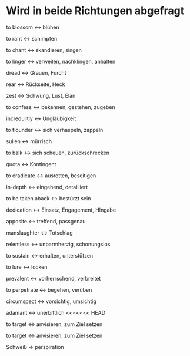 # Wird in beide Richtungen abgefragt


 to blossom <-> blühen

 to rant <-> schimpfen

 to chant <-> skandieren, singen

<!--SR:!2024-09-14,1,230-->
 to linger <-> verweilen, nachklingen, anhalten

<!--SR:!2024-09-14,1,230-->
 dread <-> Grauen, Furcht

 rear <-> Rückseite, Heck

<!--SR:!2024-09-14,1,230-->
 zest <-> Schwung, Lust, Elan

<!--SR:!2024-09-14,1,230-->
 to confess <-> bekennen, gestehen, zugeben

 incredulitiy <-> Ungläubigkeit

<!--SR:!2024-09-14,1,230-->
 to flounder <-> sich verhaspeln, zappeln

<!--SR:!2024-09-14,1,230-->
 sullen <-> mürrisch

<!--SR:!2024-09-14,1,230-->
 to balk <-> sich scheuen, zurückschrecken

<!--SR:!2024-09-14,1,230-->
 quota <-> Kontingent

<!--SR:!2024-09-14,1,230-->
 to eradicate <-> ausrotten, beseitigen

 in-depth <-> eingehend, detailliert

<!--SR:!2024-09-14,1,230-->
 to be taken aback <-> bestürzt sein

<!--SR:!2024-09-14,1,230-->
 dedication <-> Einsatz, Engagement, HIngabe

<!--SR:!2024-09-14,1,230-->
 apposite <-> treffend, passgenau

 manslaughter <-> Totschlag
<!--SR:!2024-09-16,3,250!2000-01-01,1,250-->
 relentless <-> unbarmherzig, schonungslos

<!--SR:!2024-09-14,1,230-->
 to sustain <-> erhalten, unterstützen
<!--SR:!2024-09-16,3,250!2000-01-01,1,250-->
 to lure <-> locken
<!--SR:!2000-01-01,1,250!2024-09-16,3,250-->
 prevalent <-> vorherrschend, verbreitet

 to perpetrate <-> begehen, verüben

 circumspect <-> vorsichtig, umsichtig

 adamant <-> unerbittlich
<<<<<<< HEAD

<!--SR:!2024-09-14,1,230-->
 to target <-> anvisieren, zum Ziel setzen
 
<!--SR:!2000-01-01,1,250!2024-09-16,3,250-->

 to target <-> anvisieren, zum Ziel setzen 


Schweiß -> perspiration
<!--SR:!2024-09-14,1,230-->




